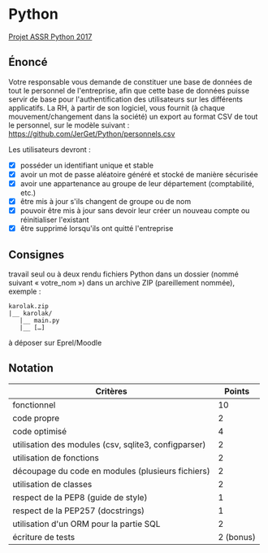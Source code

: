 # Python

[Projet ASSR Python 2017](https://git.karolak.fr/assr/projet-python-2017)

## Énoncé
Votre responsable vous demande de constituer une base de données de tout le personnel de l'entreprise, afin que cette base de données puisse servir de base pour l'authentification des utilisateurs sur les différents applicatifs.
La RH, à partir de son logiciel, vous fournit (à chaque mouvement/changement dans la société) un export au format CSV de tout le personnel, sur le modèle suivant : https://github.com/JerGet/Python/personnels.csv

Les utilisateurs devront :
- [X] posséder un identifiant unique et stable
- [X] avoir un mot de passe aléatoire généré et stocké de manière sécurisée
- [X] avoir une appartenance au groupe de leur département (comptabilité, etc.)
- [X] être mis à jour s'ils changent de groupe ou de nom
- [X] pouvoir être mis à jour sans devoir leur créer un nouveau compte ou réinitialiser l'existant
- [X] être supprimé lorsqu'ils ont quitté l'entreprise

## Consignes
travail seul ou à deux
rendu fichiers Python dans un dossier (nommé suivant « votre_nom ») dans un archive ZIP (pareillement nommée), exemple : 
	
	karolak.zip
	|__ karolak/
	   |__ main.py
 	   |__ […]
	
à déposer sur Eprel/Moodle

## Notation
| Critères												|	Points		|
|-------------------------------------------------------|---------------|
| fonctionnel 											|		10		|
| code propre 											| 		2		|
| code optimisé											|		4		|
| utilisation des modules (csv, sqlite3, configparser)	|		2		|
| utilisation de fonctions								|		2		|
| découpage du code en modules (plusieurs fichiers)		|		2		|
| utilisation de classes								|		2		|
| respect de la PEP8 (guide de style)					|		1		|
| respect de la PEP257 (docstrings)						|		1		|
| utilisation d'un ORM pour la partie SQL				|		2		|
| écriture de tests										|	2 (bonus)	|
